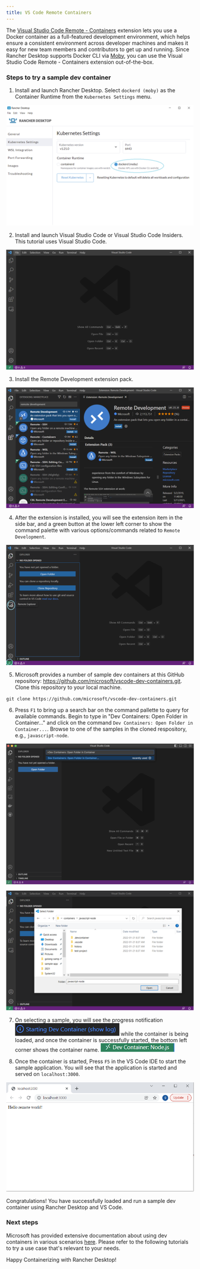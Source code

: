 ```yaml
---
title: VS Code Remote Containers
---
```


<head>
  <link rel="canonical" href="https://docs.rancherdesktop.io/how-to-guides/vs-code-remote-containers"/>
</head>

The [Visual Studio Code Remote - Containers] extension lets you use a Docker container as a full-featured development environment, which helps ensure a consistent environment across developer machines and makes it easy for new team members and contributors to get up and running. Since Rancher Desktop supports Docker CLI via [Moby], you can use the Visual Studio Code Remote - Containers extension out-of-the-box.

### Steps to try a sample dev container

1. Install and launch Rancher Desktop. Select `dockerd (moby)` as the Container Runtime from the `Kubernetes Settings` menu.

![](../img/vscoderemotecontainers/rd-main.png)

2. Install and launch Visual Studio Code or Visual Studio Code Insiders. This tutorial uses Visual Studio Code.

![](../img/vscoderemotecontainers/vscode-main.png)

3. Install the Remote Development extension pack. 

![](../img/vscoderemotecontainers/vscode-remotedevelopment-marketplace.png)

4. After the extension is installed, you will see the extension item in the side bar, and a green button at the lower left corner to show the command palette with various options/commands related to `Remote Development`.

![](../img/vscoderemotecontainers/vscode-remotedevelopment-installed.png)

5. Microsoft provides a number of sample dev containers at this GitHub repository: https://github.com/microsoft/vscode-dev-containers.git. Clone this repository to your local machine.

```
git clone https://github.com/microsoft/vscode-dev-containers.git
```

6. Press `F1` to bring up a search bar on the command pallette to query for available commands. Begin to type in "Dev Containers: Open Folder in Container..." and click on the command `Dev Containers: Open Folder in Container...`. Browse to one of the samples in the cloned respository, e.g., `javascript-node`.

![](../img/vscoderemotecontainers/vscode-remotedevelopment-commandpalette.png)

![](../img/vscoderemotecontainers/vscode-remotedevelopment-openfolder.png)


7. On selecting a sample, you will see the progress notification  ![](../img/vscoderemotecontainers/vscode-remotedevelopment-containerprogress.png) while the container is being loaded, and once the container is successfully started, the bottom left corner shows the container name. ![](../img/vscoderemotecontainers/vscode-remotedevelopment-containersuccess.png)

8. Once the container is started, Press `F5` in the VS Code IDE to start the sample application. You will see that the application is started and served on `localhost:3000`.

![](../img/vscoderemotecontainers/vscode-remotedevelopment-appinbrowser.png)

Congratulations! You have successfully loaded and run a sample dev container using Rancher Desktop and VS Code.


### Next steps

Microsoft has provided extensive documentation about using dev containers in various scenarios [here]. Please refer to the following tutorials to try a use case that's relevant to your needs.

[Visual Studio Code Remote - Containers]: https://marketplace.visualstudio.com/items?itemName=ms-vscode-remote.remote-containers
[Moby]: https://mobyproject.org/
[here]: https://code.visualstudio.com/docs/remote/remote-overview

Happy Containerizing with Rancher Desktop!
